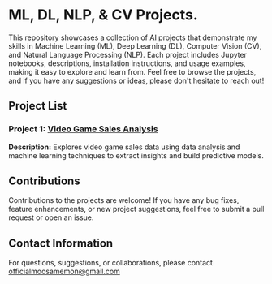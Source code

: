 # ML, DL, NLP, & CV Projects.
This repository showcases a collection of AI projects that demonstrate my skills in Machine Learning (ML), Deep Learning (DL), Computer Vision (CV), and Natural Language Processing (NLP). Each project includes Jupyter notebooks, descriptions, installation instructions, and usage examples, making it easy to explore and learn from.
Feel free to browse the projects, and if you have any suggestions or ideas, please don't hesitate to reach out!

## Project List

### Project 1: [Video Game Sales Analysis](https://github.com/MoosaMemon/ML-DL-NLP-CV-Projects/tree/main/Video%20Game%20Sales%20Analysis)

**Description:** Explores video game sales data using data analysis and machine learning techniques to extract insights and build predictive models.

## Contributions

Contributions to the projects are welcome! If you have any bug fixes, feature enhancements, or new project suggestions, feel free to submit a pull request or open an issue.

## Contact Information

For questions, suggestions, or collaborations, please contact officialmoosamemon@gmail.com
